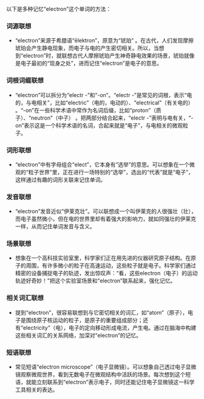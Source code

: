 以下是多种记忆“electron”这个单词的方法：

### 词源联想
 - “electron”来源于希腊语“ēlektron”，原意为“琥珀” 。在古代，人们发现摩擦琥珀会产生静电现象，而电子与电的产生密切相关。所以，当想到“electron”时，就联想古代人摩擦琥珀产生神奇静电效果的场景，琥珀就像是电子最初的“现身之处”，进而记住“electron”是电子的意思。

### 词根词缀联想
 - “electron”可以拆分为“electr -”和“-on”。“electr -”是常见的词根，表示“电的，与电相关”，比如“electric”（电的，电动的）、“electrical”（有关电的） 。“-on”在一些科学术语中常作为名词后缀，比如“proton”（质子）、“neutron”（中子） 。把两部分结合起来，“electr -”表明与电有关，“-on”表示这是一个科学术语的名词，合起来就是“电子”，与电相关的微观粒子。

### 词形联想
 - “electron”中有字母组合“elect”，它本身有“选举”的意思。可以想象在一个微观的“粒子世界”里，正在进行一场特别的“选举”，选出的“代表”就是“电子”，这样通过有趣的词形关联来记住单词。

### 发音联想
 - “electron”发音近似“伊莱克壮”。可以联想成一个叫伊莱克的人很强壮（壮），而电子虽然微小，但在电的世界里却有着强大的影响力，就如同强壮的伊莱克一样，从而记住单词发音与含义。

### 场景联想
 - 想象在一个高科技实验室里，科学家们正在用先进的仪器研究原子结构。在原子的周围，有许多微小的粒子在高速运动，这些粒子就是电子。科学家们通过精密的设备捕捉电子的轨迹，发出惊叹声：“看，这些electron（电子）的运动轨迹好奇妙！”把这个实验室场景和“electron”联系起来，强化记忆。

### 相关词汇联想
 - 提到“electron”，很容易联想到与它密切相关的词汇，如“atom”（原子），电子是围绕原子核运动的粒子，是原子的重要组成部分；还有“electricity”（电），电子的定向移动形成电流，产生电。通过在脑海中构建这些相关词汇的关系网络，加深对“electron”的记忆。

### 短语联想
 - 常见短语“electron microscope”（电子显微镜）。可以想象自己透过电子显微镜观察微观世界，看到无数电子在微观结构中活跃的场景。每次想到这个短语，就能立刻联系到“electron”表示电子，同时还能记住电子显微镜这一科学工具相关的表达。 